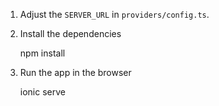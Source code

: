 1. Adjust the `SERVER_URL` in `providers/config.ts`.


2. Install the dependencies

    npm install

  
3. Run the app in the browser
    
    ionic serve
    

